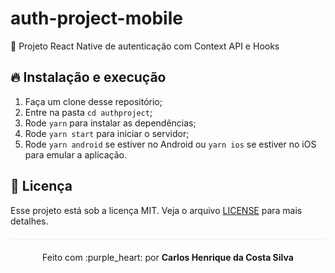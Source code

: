 # auth-project-mobile
:bust_in_silhouette: Projeto React Native de autenticação com Context API e Hooks

## 🔥 Instalação e execução

1. Faça um clone desse repositório;
2. Entre na pasta `cd authproject`;
3. Rode `yarn` para instalar as dependências;
4. Rode `yarn start` para iniciar o servidor;
5. Rode `yarn android` se estiver no Android ou `yarn ios` se estiver no iOS para emular a aplicação.

## 📝 Licença

Esse projeto está sob a licença MIT. Veja o arquivo [LICENSE](LICENSE.md) para mais detalhes.

<p align="center" style="margin-top: 20px; border-top: 1px solid #eee; padding-top: 20px;">Feito com :purple_heart: por <strong> Carlos Henrique da Costa Silva </strong> </p>
